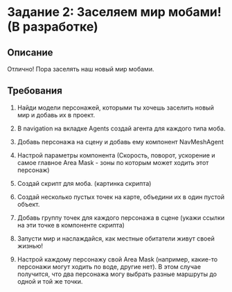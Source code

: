 # Задание 2: Заселяем мир мобами! (В разработке)

## Описание

Отлично! Пора заселять наш новый мир мобами.

## Требования

1. Найди модели персонажей, которыми ты хочешь заселить новый мир и добавь их в проект.

2. В navigation на вкладке Agents создай агента для каждого типа моба.

3. Добавь персонажа на сцену и добавь ему компонент NavMeshAgent

4. Настрой параметры компонента (Скорость, поворот, ускорение и самое главное Area Mask - зоны по которым может ходить этот персонаж)

5. Создай скрипт для моба. (картинка скрипта)

6. Создай несколько пустых точек на карте, объедини их в один пустой объект.

7. Добавь группу точек для каждого персонажа в сцене (укажи ссылки на эти точке в компоненте скрипта)

8. Запусти мир и наслаждайся, как местные обитатели живут своей жизнью!

9. Настрой каждому персонажу свой Area Mask (например, какие-то персонажи могут ходить по воде, другие нет). В этом случае получится, что два персонажа могу выбрать разные маршруты до одной и той же точки.